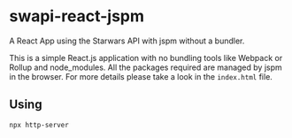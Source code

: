 # swapi-react-jspm

A React App using the Starwars API with jspm without a bundler.

This is a simple React.js application with no bundling tools like Webpack or Rollup and node_modules. All the packages required are managed by jspm in the browser. For more details please take a look in the `index.html` file.


## Using
```
npx http-server
```
